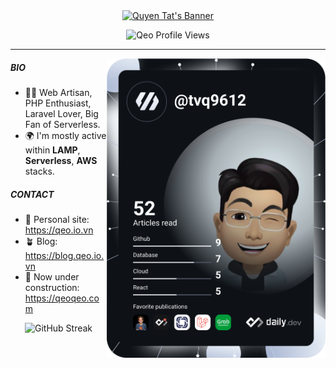 <div align='center'>
  <a href="https://qeoqeo.com"><img src="https://i.imgur.com/xdIW7mm.png" alt="Quyen Tat's Banner"/></a>
  
  ![Qeo Profile Views](https://api.qeoqeo.com/profile-counter/)  
</div>

---

<a href="https://app.daily.dev/tvq9612"><img align='right' src="https://github.com/tvqqq/tvqqq/blob/master/devcard.svg" width="350" alt="Quyen Tat's Dev Card"/></a>

##### BIO
- 👨‍💻 Web Artisan, PHP Enthusiast, Laravel Lover, Big Fan of Serverless.
- 🌍 I'm mostly active within **LAMP**, **Serverless**, **AWS** stacks.

##### CONTACT
- 🏡 Personal site: https://qeo.io.vn
- 🪴 Blog: https://blog.qeo.io.vn
- 🚧 Now under construction: https://qeoqeo.com

<div align='center'>
  
  ![GitHub Streak](https://streak-stats.demolab.com?user=tvqqq&theme=transparent&hide_border=true&card_width=300&ring=ffbd91&dates=FF7CBF&currStreakNum=FF9E5E&sideNums=FF9E5E&sideLabels=FFFFFF&currStreakLabel=FFFFFF&fire=FF9E5E&hide_longest_streak=true)
  
</div>
